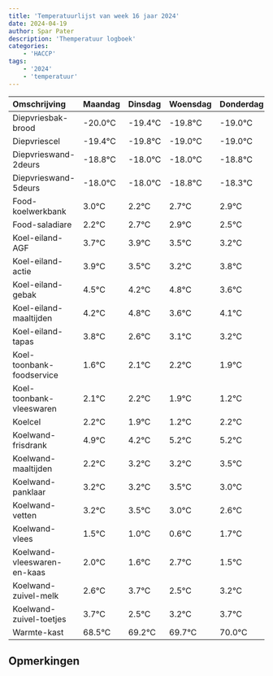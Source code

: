 ```yaml
---
title: 'Temperatuurlijst van week 16 jaar 2024'
date: 2024-04-19
author: Spar Pater
description: 'Themperatuur logboek'
categories:
    - 'HACCP'
tags:
    - '2024'
    - 'temperatuur'
---
```

|Omschrijving|Maandag|Dinsdag|Woensdag|Donderdag|Vrijdag|Zaterdag|Zondag|
|:---|:---|:---|:---|:---|:---|:---|:---|
|Diepvriesbak-brood|-20.0°C|-19.4°C|-19.8°C|-19.0°C|-19.0°C| | |
|Diepvriescel|-19.4°C|-19.8°C|-19.0°C|-19.0°C|-19.8°C| | |
|Diepvrieswand-2deurs|-18.8°C|-18.0°C|-18.0°C|-18.8°C|-18.3°C| | |
|Diepvrieswand-5deurs|-18.0°C|-18.0°C|-18.8°C|-18.3°C|-18.1°C| | |
|Food-koelwerkbank|3.0°C|2.2°C|2.7°C|2.9°C|2.5°C| | |
|Food-saladiare|2.2°C|2.7°C|2.9°C|2.5°C|2.2°C| | |
|Koel-eiland-AGF|3.7°C|3.9°C|3.5°C|3.2°C|3.8°C| | |
|Koel-eiland-actie|3.9°C|3.5°C|3.2°C|3.8°C|2.6°C| | |
|Koel-eiland-gebak|4.5°C|4.2°C|4.8°C|3.6°C|4.1°C| | |
|Koel-eiland-maaltijden|4.2°C|4.8°C|3.6°C|4.1°C|4.2°C| | |
|Koel-eiland-tapas|3.8°C|2.6°C|3.1°C|3.2°C|2.9°C| | |
|Koel-toonbank-foodservice|1.6°C|2.1°C|2.2°C|1.9°C|1.2°C| | |
|Koel-toonbank-vleeswaren|2.1°C|2.2°C|1.9°C|1.2°C|2.2°C| | |
|Koelcel|2.2°C|1.9°C|1.2°C|2.2°C|2.2°C| | |
|Koelwand-frisdrank|4.9°C|4.2°C|5.2°C|5.2°C|5.5°C| | |
|Koelwand-maaltijden|2.2°C|3.2°C|3.2°C|3.5°C|3.0°C| | |
|Koelwand-panklaar|3.2°C|3.2°C|3.5°C|3.0°C|2.6°C| | |
|Koelwand-vetten|3.2°C|3.5°C|3.0°C|2.6°C|3.7°C| | |
|Koelwand-vlees|1.5°C|1.0°C|0.6°C|1.7°C|0.5°C| | |
|Koelwand-vleeswaren-en-kaas|2.0°C|1.6°C|2.7°C|1.5°C|2.2°C| | |
|Koelwand-zuivel-melk|2.6°C|3.7°C|2.5°C|3.2°C|3.7°C| | |
|Koelwand-zuivel-toetjes|3.7°C|2.5°C|3.2°C|3.7°C|4.0°C| | |
|Warmte-kast|68.5°C|69.2°C|69.7°C|70.0°C|69.8°C| | |

## Opmerkingen


